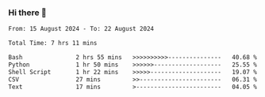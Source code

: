 ### Hi there 👋

<!--
**ututono/ututono** is a ✨ _special_ ✨ repository because its `README.md` (this file) appears on your GitHub profile.

Here are some ideas to get you started:

- 🔭 I’m currently working on ...
- 🌱 I’m currently learning ...
- 👯 I’m looking to collaborate on ...
- 🤔 I’m looking for help with ...
- 💬 Ask me about ...
- 📫 How to reach me: ...
- 😄 Pronouns: ...
- ⚡ Fun fact: ...
-->



<!--START_SECTION:waka-->

```txt
From: 15 August 2024 - To: 22 August 2024

Total Time: 7 hrs 11 mins

Bash               2 hrs 55 mins   >>>>>>>>>>---------------   40.68 %
Python             1 hr 50 mins    >>>>>>-------------------   25.55 %
Shell Script       1 hr 22 mins    >>>>>--------------------   19.07 %
CSV                27 mins         >>-----------------------   06.31 %
Text               17 mins         >------------------------   04.05 %
```

<!--END_SECTION:waka-->
